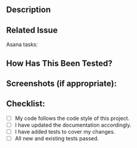 <!-- Update the title following: https://www.notion.so/Pull-request-be8516b1b61a40e5af6f8ae3385487fe?pvs=4 -->
 
## Description

<!-- Describe your changes in detail -->

## Related Issue

Asana tasks:
<!-- Please link the issues/tasks here: i.e. https://app.asana.com/*************** -->

## How Has This Been Tested?
<!-- Please describe in detail how you tested your changes. -->

## Screenshots (if appropriate):

## Checklist:
<!-- Go over all the following points, and put an `x` in all the boxes that apply. -->
<!-- If you're unsure about any of these, don't hesitate to ask. We're here to help! -->
- [ ] My code follows the code style of this project.
- [ ] I have updated the documentation accordingly.
- [ ] I have added tests to cover my changes.
- [ ] All new and existing tests passed.
